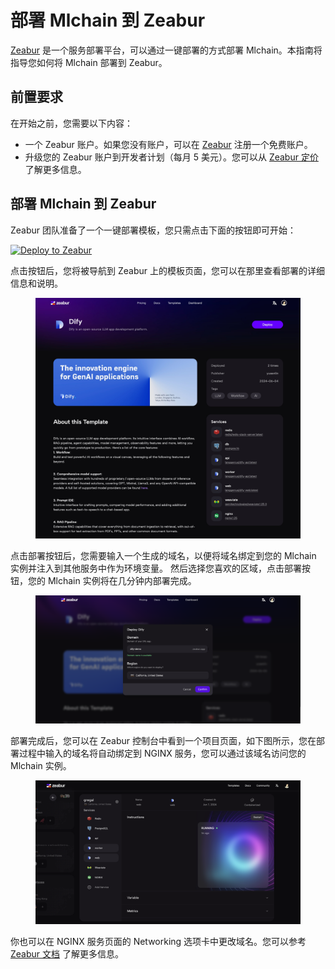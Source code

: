 # 部署 Mlchain 到 Zeabur

[Zeabur](https://zeabur.com) 是一个服务部署平台，可以通过一键部署的方式部署 Mlchain。本指南将指导您如何将 Mlchain 部署到 Zeabur。

## 前置要求

在开始之前，您需要以下内容：

- 一个 Zeabur 账户。如果您没有账户，可以在 [Zeabur](https://zeabur.com/) 注册一个免费账户。
- 升级您的 Zeabur 账户到开发者计划（每月 5 美元）。您可以从 [Zeabur 定价](https://zeabur.com/pricing) 了解更多信息。

## 部署 Mlchain 到 Zeabur

Zeabur 团队准备了一个一键部署模板，您只需点击下面的按钮即可开始：

[![Deploy to Zeabur](https://zeabur.com/button.svg)](https://zeabur.com/1D4DOW)

点击按钮后，您将被导航到 Zeabur 上的模板页面，您可以在那里查看部署的详细信息和说明。

<figure><img src="../../.gitbook/assets/zeabur-template-overview.jpeg" alt="Zeabur Template Overview"><figcaption></figcaption></figure>

点击部署按钮后，您需要输入一个生成的域名，以便将域名绑定到您的 Mlchain 实例并注入到其他服务中作为环境变量。
然后选择您喜欢的区域，点击部署按钮，您的 Mlchain 实例将在几分钟内部署完成。

<figure><img src="../../.gitbook/assets/zeabur-region-select.png" alt="Select Region"><figcaption></figcaption></figure>

部署完成后，您可以在 Zeabur 控制台中看到一个项目页面，如下图所示，您在部署过程中输入的域名将自动绑定到 NGINX 服务，您可以通过该域名访问您的 Mlchain 实例。

<figure><img src="../../.gitbook/assets/zeabur-project.png" alt="Zeabur Project Overview"><figcaption></figcaption></figure>

你也可以在 NGINX 服务页面的 Networking 选项卡中更改域名。您可以参考 [Zeabur 文档](https://zeabur.com/docs/deploy/domain-binding) 了解更多信息。